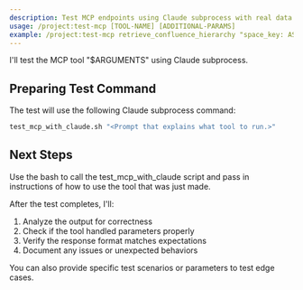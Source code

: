 ```yaml
---
description: Test MCP endpoints using Claude subprocess with real data
usage: /project:test-mcp [TOOL-NAME] [ADDITIONAL-PARAMS]
example: /project:test-mcp retrieve_confluence_hierarchy "space_key: ASEP"
---
```


I'll test the MCP tool "$ARGUMENTS" using Claude subprocess.

## Preparing Test Command

The test will use the following Claude subprocess command:

```bash
test_mcp_with_claude.sh "<Prompt that explains what tool to run.>" 
```



## Next Steps

Use the bash to call the test_mcp_with_claude script and pass in instructions of how to use the tool that was just made.

After the test completes, I'll:
1. Analyze the output for correctness
2. Check if the tool handled parameters properly
3. Verify the response format matches expectations
4. Document any issues or unexpected behaviors

You can also provide specific test scenarios or parameters to test edge cases.